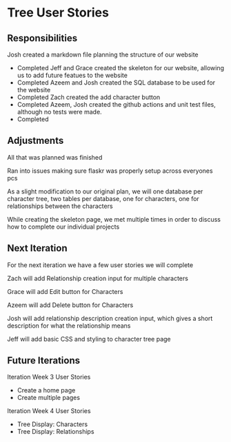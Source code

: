 # Tree User Stories

Responsibilities
-----------------------

Josh created a markdown file planning the structure of our website
 - Completed
Jeff and Grace created the skeleton for our website, allowing us to add future featues to the website
 - Completed
Azeem and Josh created the SQL database to be used for the website
 - Completed
Zach created the add character button
 - Completed
Azeem, Josh created the github actions and unit test files, although no tests were made.
 - Completed


Adjustments
------------------------
All that was planned was finished

Ran into issues making sure flaskr was properly setup across everyones pcs

As a slight modification to our original plan, we will one database per character tree, two tables per database, one for characters, one for relationships between the characters

While creating the skeleton page, we met multiple times in order to discuss how to complete our individual projects


Next Iteration
------------------------
For the next iteration we have a few user stories we will complete

Zach will add Relationship creation input for multiple characters

Grace will add Edit button for Characters 

Azeem will add Delete button for Characters
 
Josh will add relationship description creation input, which gives a short description for what the relationship means
 
Jeff will add basic CSS and styling to character tree page
 


Future Iterations
-----------------------
Iteration Week 3 User Stories
 - Create a home page
 - Create multiple pages

Iteration Week 4 User Stories
 - Tree Display: Characters
 - Tree Display: Relationships
 



